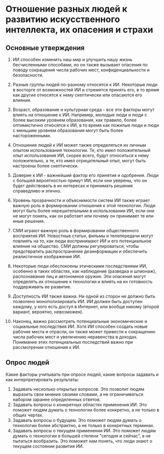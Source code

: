 # Отношение разных людей к развитию искусственного интеллекта, их опасения и страхи

## Основные утверждения

1. ИИ способен изменить наш мир и улучшить нашу жизнь бесчисленными способами, но он также вызывает опасения по поводу сокращения числа рабочих мест, конфиденциальности и безопасности.

2. Разные группы людей по-разному относятся к ИИ. Некоторые люди в восторге от возможностей ИИ и стремятся принять его, в то время как другие относятся к нему скептически или опасаются его влияния.

3. Возраст, образование и культурная среда - все эти факторы могут влиять на отношение к ИИ. Например, молодые люди и люди с более высоким уровнем образования, как правило, более оптимистично относятся к ИИ, в то время как пожилые люди и люди с меньшим уровнем образования могут быть более настороженными.

4. Отношение людей к ИИ может также определяться их личным опытом использования технологии. Те, кто имел положительный опыт использования ИИ, скорее всего, будут относиться к нему положительно, а те, кто имел отрицательный опыт, могут быть настроены более скептически.

5. Доверие к ИИ - важнейший фактор его принятия и одобрения. Люди с большей вероятностью примут ИИ, если они уверены, что он будет действовать в их интересах и принимать решения справедливо и этично.

6. Уровень прозрачности и объяснимости систем ИИ также играет важную роль в формировании отношения к этой технологии. Люди могут быть более нерешительными в использовании ИИ, если они не могут понять, как он работает или почему он принимает те или иные решения.

7. СМИ играют важную роль в формировании общественного восприятия ИИ. Новостные статьи, фильмы и телепередачи могут повлиять на то, как люди воспринимают ИИ и его потенциальное влияние на общество. СМИ должны регулироваться, чтобы предотвратить распространение дезинформации и обеспечить реалистичное изображение ИИ.

8. Некоторые люди обеспокоены этическими последствиями ИИ, особенно в таких областях, как наблюдение (разведка и шпионаж), распознавание лиц и автономное оружие. Эти опасения могут определять их отношение к технологии и влиять на их готовность поддерживать ее развитие.

9. Доступность ИИ также важна. Ни одной из сторон не должно быть позволено монополизировать ИИ. ИИ должен быть доступен каждому, у кого есть доступ в Интернет, или вообще никому (второй вариант, вероятно, невозможен).

10. Наконец, важно рассмотреть потенциальные экономические и социальные последствия ИИ. Хотя ИИ способен создать новые рабочие места и отрасли, он также может привести к сокращению числа рабочих мест и увеличению неравенства в доходах. Понимание этих потенциальных последствий важно при рассмотрении отношения к ИИ.

## Опрос людей

Какие факторы учитывать при опросе людей, какие вопросы задавать и как интерпретировать результаты:

1. Задавать несколько открытых вопросов. Это позволит людям выразить свое мнение своими словами, а не ограничиваться набором заранее определенных ответов.
2. Задавать вопросы о конкретных областях применения ИИ. Это поможет людям думать о технологии более конкретно, а не только в общих чертах.
3. Задавать вопросы о будущем. Это поможет людям думать о технологии более абстрактно, а не только в конкретных терминах.
4. Задавать вопросы о текущем применении ИИ. Это поможет людям думать о технологии в большей степени "сегодня и сейчас", а не пытаться вообразить. Это поможет нам понять, что люди знают о текущем состоянии развития ИИ.
